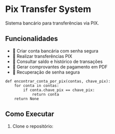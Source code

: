 # Pix Transfer System

Sistema bancário para transferências via PIX.

## Funcionalidades
- 🔹 Criar conta bancária com senha segura
- 🔹 Realizar transferências PIX
- 🔹 Consultar saldo e histórico de transações
- 🔹 Gerar comprovantes de pagamento em PDF
- 🔹 Recuperação de senha segura

```
def encontrar_conta_por_pix(contas, chave_pix):
    for conta in contas:
        if conta.chave_pix == chave_pix:
            return conta
    return None
```

## Como Executar
1. Clone o repositório:
   ```sh
